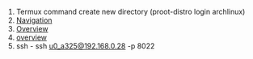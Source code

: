 1. Termux command create new directory (proot-distro login archlinux) 
2. [Navigation](/android/nav/Count_of_navigatione.canvas)
3. [Overview](/android/components/overview.canvas)
5. [overview](/android/components/overview.md)
6. ssh - ssh u0_a325@192.168.0.28 -p 8022